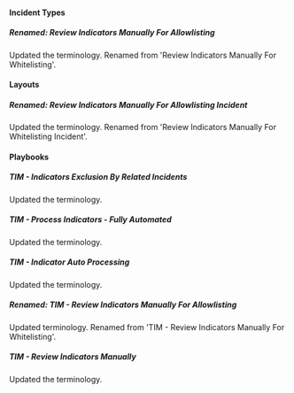 
#### Incident Types

##### Renamed: Review Indicators Manually For Allowlisting

Updated the terminology. Renamed from 'Review Indicators Manually For Whitelisting'.

#### Layouts

##### Renamed: Review Indicators Manually For Allowlisting Incident

Updated the terminology. Renamed from 'Review Indicators Manually For Whitelisting Incident'.

#### Playbooks

##### TIM - Indicators Exclusion By Related Incidents

Updated the terminology.
##### TIM - Process Indicators - Fully Automated

Updated the terminology.
##### TIM - Indicator Auto Processing

Updated the terminology.
##### Renamed: TIM - Review Indicators Manually For Allowlisting

Updated terminology. Renamed from 'TIM - Review Indicators Manually For Whitelisting'.
##### TIM - Review Indicators Manually

Updated the terminology.
